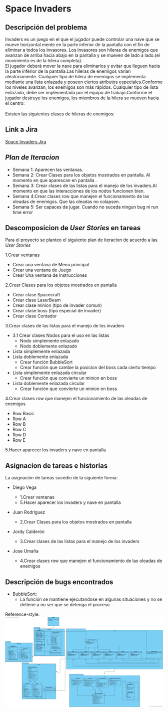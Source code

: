 # Space Invaders
## Descripción del problema
Invaders es un juego en el que el jugador puede controlar una nave que se mueve horizontal mente en la parte inferior de la pantalla con el fin de eliminar a todos los invasores. Los invasores son hileras de enemigos que avanzan de arriba hacia abajo en la pantalla y se mueven de lado a lado.(el movimiento es de la hilera completa).<br/>El jugador deberá mover la nave para eliminarlos y evitar que lleguen hacia la parte inferior de la pantalla.Las hileras de enemigos varían aleatoriamente. Cualquier tipo de hilera de enemigos se implementa mediante una lista enlazada y poseen ciertos atributos especiales.Conforme los niveles avanzan, los enemigos son más rápidos. Cualquier tipo de lista enlazada, debe ser implementada por el equipo de trabajo.Conforme el jugador destruye los enemigos, los miembros de la hilera se mueven hacia el centro:
<br/><br/>Existen las siguientes clases de hileras de enemigos:

## Link a Jira
[Space Invaders Jira](https://diegovm02.atlassian.net/jira/software/projects/SI/boards/1)

## _Plan de Iteracion_


* Semana 1: Aparecen las ventanas.
* Semana 2: Crear Clases para los objetos mostrados en pantalla. Al momento en que aparescan en pantalla .
* Semana 3: Crear clases de las listas para el manejo de los invaders.Al momento en que las interacciones de los nodos funcionen bien.
* Semana 4:Crear clases row que manejen el funcionamiento de las oleadas de enemigos. Que las oleadas no colapsen.
* Semana 5: Ser capaces de jugar. Cuando no suceda ningun bug ni run time error

## Descomposicion de  _User Stories_  en tareas
Para el proyecto se planteo el siguiente plan de iteracion de acuerdo a las *User Stories*

1.Crear ventanas
  - Crear una ventana de Menu principal
  - Crear una ventana de Juego
  - Crear Una ventana de Instrucciones

2.Crear Clases para los objetos mostrados en pantalla
  - Crear clase Spacecraft
  - Crear clase LaserBeam
  - Crear clase minion (tipo de invader comun)
  - Crear clase boss (tipo especial de invader)
  - Crear clase Contador

3.Crear clases de las listas para el manejo de los invaders
  - 3.1 Crear clases Nodos para el uso en las listas  
    - Nodo simplemente enlazado 
    - Nodo doblemente enlazado
  - Lista simplemente enlazada
  - Lista doblemente enlazada
    - Crear función BubbleSort
    - Crear función que cambie la posicion del boss cada cierto tiempo
  - Lista simplemente enlazada circular
    - Crear función que convierte un minion en boss
   - Lista doblemente enlazada circular
     - Crear función que convierte un minion en boss

4.Crear clases row que manejen el funcionamiento de las oleadas de enemigos
   - Row Basic
   - Row A
   - Row B
   - Row C
   - Row D
   - Row E

5.Hacer aparecer los invaders y nave en pantalla

## Asignacion de tareas e historias
La asignación de tareas sucedio de la siguiente forma:

- Diego Vega
  * 1.Crear ventanas
  * 5.Hacer aparecer los invaders y nave en pantalla
    
- Juan Rodríguez 
  *  2.Crear Clases para los objetos mostrados en pantalla
    
- Jordy Calderón
  * 3.Crear clases de las listas para el manejo de los invaders
    
- Jose Umaña
  * 4.Crear clases row que manejen el funcionamiento de las oleadas de enemigos
    
## Descripción de bugs encontrados
- BubbleSort:
  - La función se mantiene ejecutandose en algunas situaciones y no se detiene a no ser que se detenga el proceso
    
Reference-style:
![alt text][logo1]

[logo1]: https://github.com/Devem02/Documentacion/raw/main/images/Diagrama.png "Logo Title Text 2"